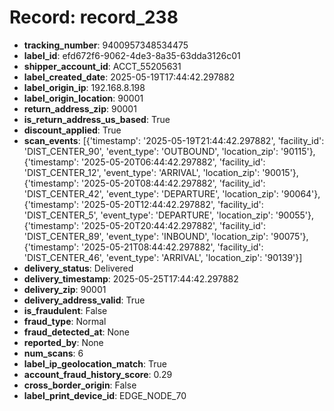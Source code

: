 # Record: record_238

- **tracking_number**: 9400957348534475
- **label_id**: efd672f6-9062-4de3-8a35-63dda3126c01
- **shipper_account_id**: ACCT_55205631
- **label_created_date**: 2025-05-19T17:44:42.297882
- **label_origin_ip**: 192.168.8.198
- **label_origin_location**: 90001
- **return_address_zip**: 90001
- **is_return_address_us_based**: True
- **discount_applied**: True
- **scan_events**: [{'timestamp': '2025-05-19T21:44:42.297882', 'facility_id': 'DIST_CENTER_90', 'event_type': 'OUTBOUND', 'location_zip': '90115'}, {'timestamp': '2025-05-20T06:44:42.297882', 'facility_id': 'DIST_CENTER_12', 'event_type': 'ARRIVAL', 'location_zip': '90015'}, {'timestamp': '2025-05-20T08:44:42.297882', 'facility_id': 'DIST_CENTER_42', 'event_type': 'DEPARTURE', 'location_zip': '90064'}, {'timestamp': '2025-05-20T12:44:42.297882', 'facility_id': 'DIST_CENTER_5', 'event_type': 'DEPARTURE', 'location_zip': '90055'}, {'timestamp': '2025-05-20T20:44:42.297882', 'facility_id': 'DIST_CENTER_89', 'event_type': 'INBOUND', 'location_zip': '90075'}, {'timestamp': '2025-05-21T08:44:42.297882', 'facility_id': 'DIST_CENTER_46', 'event_type': 'ARRIVAL', 'location_zip': '90139'}]
- **delivery_status**: Delivered
- **delivery_timestamp**: 2025-05-25T17:44:42.297882
- **delivery_zip**: 90001
- **delivery_address_valid**: True
- **is_fraudulent**: False
- **fraud_type**: Normal
- **fraud_detected_at**: None
- **reported_by**: None
- **num_scans**: 6
- **label_ip_geolocation_match**: True
- **account_fraud_history_score**: 0.29
- **cross_border_origin**: False
- **label_print_device_id**: EDGE_NODE_70